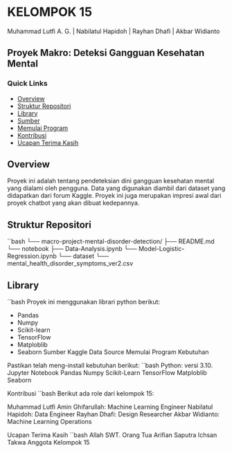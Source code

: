 # KELOMPOK 15
Muhammad Lutfi A. G. | Nabilatul Hapidoh | Rayhan Dhafi | Akbar Widianto

## Proyek Makro: Deteksi Gangguan Kesehatan Mental

### Quick Links
- [Overview](#overview)
- [Struktur Repositori](#struktur-repositori)
- [Library](#library)
- [Sumber](#sumber)
- [Memulai Program](#memulai-program)
- [Kontribusi](#kontribusi)
- [Ucapan Terima Kasih](#ucapan-terima-kasih)

## Overview
Proyek ini adalah tentang pendeteksian dini gangguan kesehatan mental yang dialami oleh pengguna. Data yang digunakan diambil dari dataset yang didapatkan dari forum Kaggle. Proyek ini juga merupakan impresi awal dari proyek chatbot yang akan dibuat kedepannya.

## Struktur Repositori
``bash
└── macro-project-mental-disorder-detection/
    ├── README.md
    └── notebook
        ├── Data-Analysis.ipynb
        └── Model-Logistic-Regression.ipynb
    └── dataset
        └── mental_health_disorder_symptoms_ver2.csv

## Library
``bash
Proyek ini menggunakan librari python berikut:
- Pandas
- Numpy
- Scikit-learn
- TensorFlow
- Matploblib
- Seaborn
Sumber
Kaggle
Data Source
Memulai Program
Kebutuhan

Pastikan telah meng-install kebutuhan berikut:
``bash
Python: versi 3.10.
Jupyter Notebook
Pandas
Numpy
Scikit-Learn
TensorFlow
Matploblib
Seaborn

Kontribusi
``bash
Berikut ada role dari kelompok 15:

Muhammad Lutfi Amin Ghifarullah: Machine Learning Engineer
Nabilatul Hapidoh: Data Engineer
Rayhan Dhafi: Design Researcher
Akbar Widianto: Machine Learning Operations

Ucapan Terima Kasih
``bash
Allah SWT.
Orang Tua
Arifian Saputra
Ichsan Takwa
Anggota Kelompok 15



